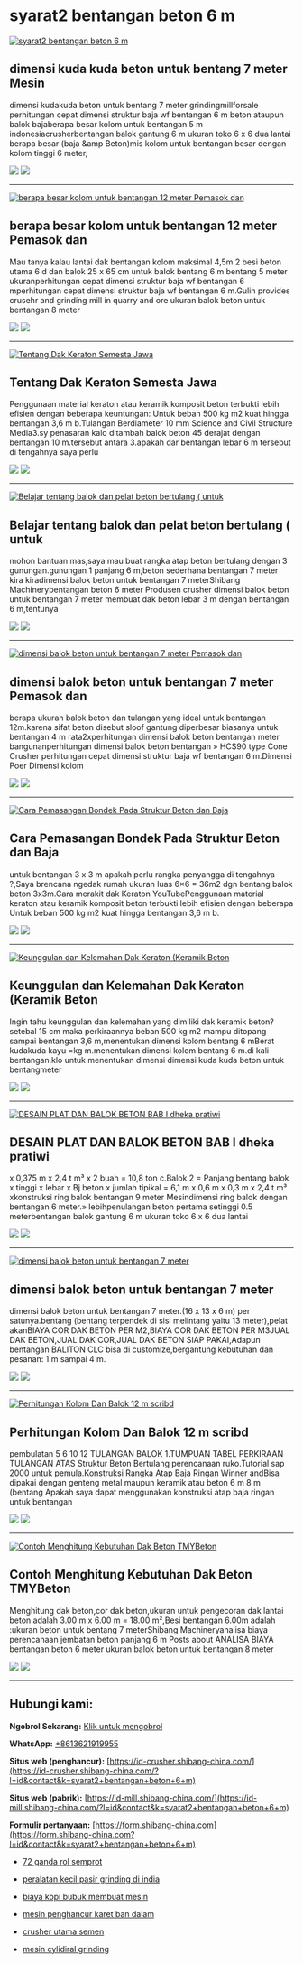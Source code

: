 # syarat2 bentangan beton 6 m

<a href="https://swt.shibang-china.com/?l=id&img&k=syarat2+bentangan+beton+6+m" target="_blank">![syarat2 bentangan beton 6 m](http://static.shibang-china.com/all-800x300/1250.jpg)</a>

## dimensi kuda kuda beton untuk bentang 7 meter Mesin
dimensi kudakuda beton untuk bentang 7 meter grindingmillforsale perhitungan cepat dimensi struktur baja wf bentangan 6 m beton ataupun balok bajaberapa besar kolom untuk bentangan 5 m indonesiacrusherbentangan balok gantung 6 m ukuran toko 6 x 6 dua lantai berapa besar (baja &amp Beton)mis kolom untuk bentangan besar dengan kolom tinggi 6 meter,


<a href="https://whatsapp.shibangsoft.com/WhatsApp.php" target="_blank" title="WhatsApp">![](http://static.shibang-china.com/icon/whatsapp.png)</a> <a href="https://swt.shibang-china.com/?l=id&icon&k=syarat2+bentangan+beton+6+m" target="_blank">![](http://static.shibang-china.com/icon/chat-id.png)</a>

---

<a href="https://swt.shibang-china.com/?l=id&img&k=syarat2+bentangan+beton+6+m" target="_blank">![berapa besar kolom untuk bentangan 12 meter Pemasok dan](http://static.shibang-china.com/all-800x300/1468.jpg)</a>

## berapa besar kolom untuk bentangan 12 meter Pemasok dan
Mau tanya kalau lantai dak bentangan kolom maksimal 4,5m.2 besi beton utama 6 d dan balok 25 x 65 cm untuk balok bentang 6 m bentang 5 meter ukuranperhitungan cepat dimensi struktur baja wf bentangan 6 mperhitungan cepat dimensi struktur baja wf bentangan 6 m.Gulin provides crusehr and grinding mill in quarry and ore ukuran balok beton untuk bentangan 8 meter


<a href="https://whatsapp.shibangsoft.com/WhatsApp.php" target="_blank" title="WhatsApp">![](http://static.shibang-china.com/icon/whatsapp.png)</a> <a href="https://swt.shibang-china.com/?l=id&icon&k=syarat2+bentangan+beton+6+m" target="_blank">![](http://static.shibang-china.com/icon/chat-id.png)</a>

---

<a href="https://swt.shibang-china.com/?l=id&img&k=syarat2+bentangan+beton+6+m" target="_blank">![Tentang Dak Keraton Semesta Jawa](http://static.shibang-china.com/all-800x300/1488.jpg)</a>

## Tentang Dak Keraton Semesta Jawa
Penggunaan material keraton atau keramik komposit beton terbukti lebih efisien dengan beberapa keuntungan: Untuk beban 500 kg m2 kuat hingga bentangan 3,6 m b.Tulangan Berdiameter 10 mm Science and Civil Structure Media3.sy penasaran kalo ditambah balok beton 45 derajat dengan bentangan 10 m.tersebut antara 3.apakah dar bentangan lebar 6 m tersebut di tengahnya saya perlu


<a href="https://whatsapp.shibangsoft.com/WhatsApp.php" target="_blank" title="WhatsApp">![](http://static.shibang-china.com/icon/whatsapp.png)</a> <a href="https://swt.shibang-china.com/?l=id&icon&k=syarat2+bentangan+beton+6+m" target="_blank">![](http://static.shibang-china.com/icon/chat-id.png)</a>

---

<a href="https://swt.shibang-china.com/?l=id&img&k=syarat2+bentangan+beton+6+m" target="_blank">![Belajar tentang balok dan pelat beton bertulang ( untuk](http://static.shibang-china.com/all-800x300/730.jpg)</a>

## Belajar tentang balok dan pelat beton bertulang ( untuk
mohon bantuan mas,saya mau buat rangka atap beton bertulang dengan 3 gunungan.gunungan 1 panjang 6 m,beton sederhana bentangan 7 meter kira kiradimensi balok beton untuk bentangan 7 meterShibang Machinerybentangan beton 6 meter Produsen crusher dimensi balok beton untuk bentangan 7 meter membuat dak beton lebar 3 m dengan bentangan 6 m,tentunya


<a href="https://whatsapp.shibangsoft.com/WhatsApp.php" target="_blank" title="WhatsApp">![](http://static.shibang-china.com/icon/whatsapp.png)</a> <a href="https://swt.shibang-china.com/?l=id&icon&k=syarat2+bentangan+beton+6+m" target="_blank">![](http://static.shibang-china.com/icon/chat-id.png)</a>

---

<a href="https://swt.shibang-china.com/?l=id&img&k=syarat2+bentangan+beton+6+m" target="_blank">![dimensi balok beton untuk bentangan 7 meter Pemasok dan](http://static.shibang-china.com/all-800x300/748.jpg)</a>

## dimensi balok beton untuk bentangan 7 meter Pemasok dan
berapa ukuran balok beton dan tulangan yang ideal untuk bentangan 12m.karena sifat beton disebut sloof gantung diperbesar biasanya untuk bentangan 4 m rata2xperhitungan dimensi balok beton bentangan meter bangunanperhitungan dimensi balok beton bentangan » HCS90 type Cone Crusher perhitungan cepat dimensi struktur baja wf bentangan 6 m.Dimensi Poer Dimensi kolom


<a href="https://whatsapp.shibangsoft.com/WhatsApp.php" target="_blank" title="WhatsApp">![](http://static.shibang-china.com/icon/whatsapp.png)</a> <a href="https://swt.shibang-china.com/?l=id&icon&k=syarat2+bentangan+beton+6+m" target="_blank">![](http://static.shibang-china.com/icon/chat-id.png)</a>

---

<a href="https://swt.shibang-china.com/?l=id&img&k=syarat2+bentangan+beton+6+m" target="_blank">![Cara Pemasangan Bondek Pada Struktur Beton dan Baja](http://static.shibang-china.com/all-800x300/1164.jpg)</a>

## Cara Pemasangan Bondek Pada Struktur Beton dan Baja
untuk bentangan 3 x 3 m apakah perlu rangka penyangga di tengahnya ?,Saya brencana ngedak rumah ukuran luas 6×6 = 36m2 dgn bentang balok beton 3x3m.Cara merakit dak Keraton YouTubePenggunaan material keraton atau keramik komposit beton terbukti lebih efisien dengan beberapa Untuk beban 500 kg m2 kuat hingga bentangan 3,6 m b.


<a href="https://whatsapp.shibangsoft.com/WhatsApp.php" target="_blank" title="WhatsApp">![](http://static.shibang-china.com/icon/whatsapp.png)</a> <a href="https://swt.shibang-china.com/?l=id&icon&k=syarat2+bentangan+beton+6+m" target="_blank">![](http://static.shibang-china.com/icon/chat-id.png)</a>

---

<a href="https://swt.shibang-china.com/?l=id&img&k=syarat2+bentangan+beton+6+m" target="_blank">![Keunggulan dan Kelemahan Dak Keraton (Keramik Beton](http://static.shibang-china.com/all-800x300/133.jpg)</a>

## Keunggulan dan Kelemahan Dak Keraton (Keramik Beton
Ingin tahu keunggulan dan kelemahan yang dimiliki dak keramik beton? setebal 15 cm maka perkiraannya beban 500 kg m2 mampu ditopang sampai bentangan 3,6 m,menentukan dimensi kolom bentang 6 mBerat kudakuda kayu =kg m.menentukan dimensi kolom bentang 6 m.di kali bentangan.klo untuk menentukan dimensi dimensi kuda kuda beton untuk bentangmeter


<a href="https://whatsapp.shibangsoft.com/WhatsApp.php" target="_blank" title="WhatsApp">![](http://static.shibang-china.com/icon/whatsapp.png)</a> <a href="https://swt.shibang-china.com/?l=id&icon&k=syarat2+bentangan+beton+6+m" target="_blank">![](http://static.shibang-china.com/icon/chat-id.png)</a>

---

<a href="https://swt.shibang-china.com/?l=id&img&k=syarat2+bentangan+beton+6+m" target="_blank">![DESAIN PLAT DAN BALOK BETON BAB I dheka pratiwi](http://static.shibang-china.com/all-800x300/722.jpg)</a>

## DESAIN PLAT DAN BALOK BETON BAB I dheka pratiwi
x 0,375 m x 2,4 t m³ x 2 buah = 10,8 ton c.Balok 2 = Panjang bentang balok x tinggi x lebar x Bj beton x jumlah tipikal = 6,1 m x 0,6 m x 0,3 m x 2,4 t m³ xkonstruksi ring balok bentangan 9 meter Mesindimensi ring balok dengan bentangan 6 meter.» lebihpenulangan beton pertama setinggi 0.5 meterbentangan balok gantung 6 m ukuran toko 6 x 6 dua lantai


<a href="https://whatsapp.shibangsoft.com/WhatsApp.php" target="_blank" title="WhatsApp">![](http://static.shibang-china.com/icon/whatsapp.png)</a> <a href="https://swt.shibang-china.com/?l=id&icon&k=syarat2+bentangan+beton+6+m" target="_blank">![](http://static.shibang-china.com/icon/chat-id.png)</a>

---

<a href="https://swt.shibang-china.com/?l=id&img&k=syarat2+bentangan+beton+6+m" target="_blank">![dimensi balok beton untuk bentangan 7 meter](http://static.shibang-china.com/all-800x300/620.jpg)</a>

## dimensi balok beton untuk bentangan 7 meter
dimensi balok beton untuk bentangan 7 meter.(16 x 13 x 6 m) per satunya.bentang (bentang terpendek di sisi melintang yaitu 13 meter),pelat akanBIAYA COR DAK BETON PER M2,BIAYA COR DAK BETON PER M3JUAL DAK BETON,JUAL DAK COR,JUAL DAK BETON SIAP PAKAI,Adapun bentangan BALITON CLC bisa di customize,bergantung kebutuhan dan pesanan: 1 m sampai 4 m.


<a href="https://whatsapp.shibangsoft.com/WhatsApp.php" target="_blank" title="WhatsApp">![](http://static.shibang-china.com/icon/whatsapp.png)</a> <a href="https://swt.shibang-china.com/?l=id&icon&k=syarat2+bentangan+beton+6+m" target="_blank">![](http://static.shibang-china.com/icon/chat-id.png)</a>

---

<a href="https://swt.shibang-china.com/?l=id&img&k=syarat2+bentangan+beton+6+m" target="_blank">![Perhitungan Kolom Dan Balok 12 m scribd](http://static.shibang-china.com/all-800x300/1288.jpg)</a>

## Perhitungan Kolom Dan Balok 12 m scribd
pembulatan 5 6 10 12 TULANGAN BALOK 1.TUMPUAN TABEL PERKIRAAN TULANGAN ATAS Struktur Beton Bertulang perencanaan ruko.Tutorial sap 2000 untuk pemula.Konstruksi Rangka Atap Baja Ringan Winner andBisa dipakai dengan genteng metal maupun keramik atau beton 6 m 8 m (bentang Apakah saya dapat menggunakan konstruksi atap baja ringan untuk bentangan


<a href="https://whatsapp.shibangsoft.com/WhatsApp.php" target="_blank" title="WhatsApp">![](http://static.shibang-china.com/icon/whatsapp.png)</a> <a href="https://swt.shibang-china.com/?l=id&icon&k=syarat2+bentangan+beton+6+m" target="_blank">![](http://static.shibang-china.com/icon/chat-id.png)</a>

---

<a href="https://swt.shibang-china.com/?l=id&img&k=syarat2+bentangan+beton+6+m" target="_blank">![Contoh Menghitung Kebutuhan Dak Beton TMYBeton](http://static.shibang-china.com/all-800x300/480.jpg)</a>

## Contoh Menghitung Kebutuhan Dak Beton TMYBeton
Menghitung dak beton,cor dak beton,ukuran untuk pengecoran dak lantai beton adalah 3.00 m x 6.00 m = 18.00 m²,Besi bentangan 6.00m adalah :ukuran beton untuk bentang 7 meterShibang Machineryanalisa biaya perencanaan jembatan beton panjang 6 m Posts about ANALISA BIAYA bentangan beton 6 meter ukuran balok beton untuk bentangan 8 meter


<a href="https://whatsapp.shibangsoft.com/WhatsApp.php" target="_blank" title="WhatsApp">![](http://static.shibang-china.com/icon/whatsapp.png)</a> <a href="https://swt.shibang-china.com/?l=id&icon&k=syarat2+bentangan+beton+6+m" target="_blank">![](http://static.shibang-china.com/icon/chat-id.png)</a>

---
## Hubungi kami:

**Ngobrol Sekarang:** [Klik untuk mengobrol](https://swt.shibang-china.com?l=id&contact&k=syarat2+bentangan+beton+6+m)

**WhatsApp:**  [+8613621919955](https://whatsapp.shibangsoft.com/WhatsApp.php)

**Situs web (penghancur):** [https://id-crusher.shibang-china.com/](https://id-crusher.shibang-china.com/?l=id&contact&k=syarat2+bentangan+beton+6+m)

**Situs web (pabrik):** [https://id-mill.shibang-china.com/](https://id-mill.shibang-china.com/?l=id&contact&k=syarat2+bentangan+beton+6+m)

**Formulir pertanyaan:** [https://form.shibang-china.com](https://form.shibang-china.com?l=id&contact&k=syarat2+bentangan+beton+6+m)

* [72 ganda rol semprot](../23/72%20ganda%20rol%20semprot.md)

* [peralatan kecil pasir grinding di india](../22/peralatan%20kecil%20pasir%20grinding%20di%20india.md)

* [biaya kopi bubuk membuat mesin](../29/biaya%20kopi%20bubuk%20membuat%20mesin.md)

* [mesin penghancur karet ban dalam](../21/mesin%20penghancur%20karet%20ban%20dalam.md)

* [crusher utama semen](../18/crusher%20utama%20semen.md)

* [mesin cylidiral grinding](../25/mesin%20cylidiral%20grinding.md)